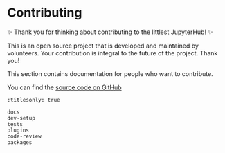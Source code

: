 # Contributing

✨ Thank you for thinking about contributing to the littlest JupyterHub! ✨

This is an open source project that is developed and maintained by volunteers.
Your contribution is integral to the future of the project. Thank you!

This section contains documentation for people who want to contribute.

You can find the [source code on GitHub](https://github.com/jupyterhub/the-littlest-jupyterhub/tree/HEAD/tljh)

```{toctree}
:titlesonly: true

docs
dev-setup
tests
plugins
code-review
packages
```
